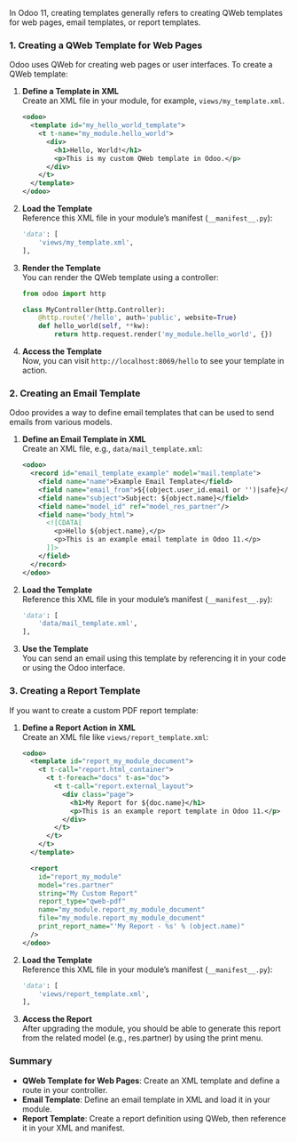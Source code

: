In Odoo 11, creating templates generally refers to creating QWeb templates for web pages, email templates, or report templates.

### 1. **Creating a QWeb Template for Web Pages**

Odoo uses QWeb for creating web pages or user interfaces. To create a QWeb template:

1. **Define a Template in XML**  
   Create an XML file in your module, for example, `views/my_template.xml`.

   ```xml
   <odoo>
     <template id="my_hello_world_template">
       <t t-name="my_module.hello_world">
         <div>
           <h1>Hello, World!</h1>
           <p>This is my custom QWeb template in Odoo.</p>
         </div>
       </t>
     </template>
   </odoo>
   ```

2. **Load the Template**  
   Reference this XML file in your module’s manifest (`__manifest__.py`):

   ```python
   'data': [
       'views/my_template.xml',
   ],
   ```

3. **Render the Template**  
   You can render the QWeb template using a controller:

   ```python
   from odoo import http

   class MyController(http.Controller):
       @http.route('/hello', auth='public', website=True)
       def hello_world(self, **kw):
           return http.request.render('my_module.hello_world', {})
   ```

4. **Access the Template**  
   Now, you can visit `http://localhost:8069/hello` to see your template in action.

### 2. **Creating an Email Template**

Odoo provides a way to define email templates that can be used to send emails from various models.

1. **Define an Email Template in XML**  
   Create an XML file, e.g., `data/mail_template.xml`:

   ```xml
   <odoo>
     <record id="email_template_example" model="mail.template">
       <field name="name">Example Email Template</field>
       <field name="email_from">${(object.user_id.email or '')|safe}</field>
       <field name="subject">Subject: ${object.name}</field>
       <field name="model_id" ref="model_res_partner"/>
       <field name="body_html">
         <![CDATA[
           <p>Hello ${object.name},</p>
           <p>This is an example email template in Odoo 11.</p>
         ]]>
       </field>
     </record>
   </odoo>
   ```

2. **Load the Template**  
   Reference this XML file in your module’s manifest (`__manifest__.py`):

   ```python
   'data': [
       'data/mail_template.xml',
   ],
   ```

3. **Use the Template**  
   You can send an email using this template by referencing it in your code or using the Odoo interface.

### 3. **Creating a Report Template**

If you want to create a custom PDF report template:

1. **Define a Report Action in XML**  
   Create an XML file like `views/report_template.xml`:

   ```xml
   <odoo>
     <template id="report_my_module_document">
       <t t-call="report.html_container">
         <t t-foreach="docs" t-as="doc">
           <t t-call="report.external_layout">
             <div class="page">
               <h1>My Report for ${doc.name}</h1>
               <p>This is an example report template in Odoo 11.</p>
             </div>
           </t>
         </t>
       </t>
     </template>

     <report
       id="report_my_module"
       model="res.partner"
       string="My Custom Report"
       report_type="qweb-pdf"
       name="my_module.report_my_module_document"
       file="my_module.report_my_module_document"
       print_report_name="'My Report - %s' % (object.name)"
     />
   </odoo>
   ```

2. **Load the Template**  
   Reference this XML file in your module’s manifest (`__manifest__.py`):

   ```python
   'data': [
       'views/report_template.xml',
   ],
   ```

3. **Access the Report**  
   After upgrading the module, you should be able to generate this report from the related model (e.g., res.partner) by using the print menu.

### Summary

- **QWeb Template for Web Pages**: Create an XML template and define a route in your controller.
- **Email Template**: Define an email template in XML and load it in your module.
- **Report Template**: Create a report definition using QWeb, then reference it in your XML and manifest.

